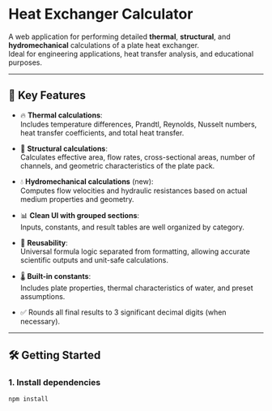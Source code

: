 # Heat Exchanger Calculator

A web application for performing detailed **thermal**, **structural**, and **hydromechanical** calculations of a plate heat exchanger.  
Ideal for engineering applications, heat transfer analysis, and educational purposes.

---

## 🧠 Key Features

- 🔥 **Thermal calculations**:  
  Includes temperature differences, Prandtl, Reynolds, Nusselt numbers, heat transfer coefficients, and total heat transfer.

- 🧱 **Structural calculations**:  
  Calculates effective area, flow rates, cross-sectional areas, number of channels, and geometric characteristics of the plate pack.

- 💧 **Hydromechanical calculations** (new):  
  Computes flow velocities and hydraulic resistances based on actual medium properties and geometry.

- 📊 **Clean UI with grouped sections**:  
  Inputs, constants, and result tables are well organized by category.

- 🔁 **Reusability**:  
  Universal formula logic separated from formatting, allowing accurate scientific outputs and unit-safe calculations.

- 🌡️ **Built-in constants**:  
  Includes plate properties, thermal characteristics of water, and preset assumptions.

- ✅ Rounds all final results to 3 significant decimal digits (when necessary).

---

## 🛠 Getting Started

### 1. Install dependencies

```bash
npm install
